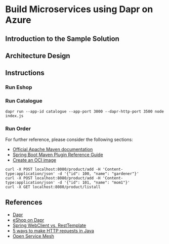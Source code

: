 # Build Microservices using Dapr on Azure
## Introduction to the Sample Solution
## Architecture Design
## Instructions
### Run Eshop
### Run Catalogue
```
dapr run --app-id catalogue --app-port 3000 --dapr-http-port 3500 node index.js
```
### Run Order

For further reference, please consider the following sections:

* [Official Apache Maven documentation](https://maven.apache.org/guides/index.html)
* [Spring Boot Maven Plugin Reference Guide](https://docs.spring.io/spring-boot/docs/2.5.3/maven-plugin/reference/html/)
* [Create an OCI image](https://docs.spring.io/spring-boot/docs/2.5.3/maven-plugin/reference/html/#build-image)

```
curl -X POST localhost:8080/product/add -H 'Content-type:application/json' -d '{"id": 100, "name": "gardener"}'
curl -X POST localhost:8080/product/add -H 'Content-type:application/json' -d '{"id": 101, "name": "mom1"}'
curl -X GET localhost:8080/product/listall
```

## References
* [Dapr](https://dapr.io/)
* [eShop on Dapr](https://github.com/dotnet-architecture/eShopOnDapr)
* [Spring WebClient vs. RestTemplate](https://www.baeldung.com/spring-webclient-resttemplate)
* [5 ways to make HTTP requests in Java](https://www.twilio.com/blog/5-ways-to-make-http-requests-in-java)
* [Open Service Mesh](https://docs.microsoft.com/en-us/azure/aks/servicemesh-osm-about?pivots=client-operating-system-linux)
